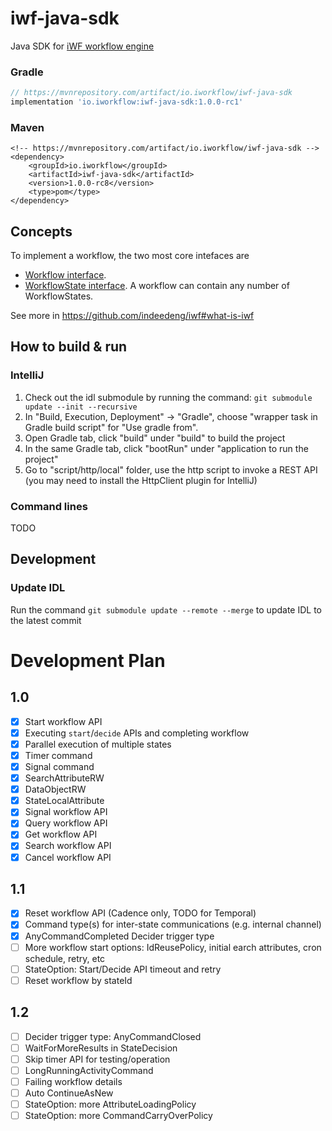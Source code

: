 # iwf-java-sdk 
Java SDK for [iWF workflow engine](https://github.com/indeedeng/iwf)

### Gradle
```gradle
// https://mvnrepository.com/artifact/io.iworkflow/iwf-java-sdk
implementation 'io.iworkflow:iwf-java-sdk:1.0.0-rc1'
```
### Maven
```
<!-- https://mvnrepository.com/artifact/io.iworkflow/iwf-java-sdk -->
<dependency>
    <groupId>io.iworkflow</groupId>
    <artifactId>iwf-java-sdk</artifactId>
    <version>1.0.0-rc8</version>
    <type>pom</type>
</dependency>

```
## Concepts 
To implement a workflow, the two most core intefaces are
* [Workflow interface](https://github.com/indeedeng/iwf-java-sdk/blob/main/src/main/java/io/github/cadenceoss/iwf/core/Workflow.java).
* [WorkflowState interface](https://github.com/indeedeng/iwf-java-sdk/blob/main/src/main/java/io/github/cadenceoss/iwf/core/WorkflowState.java). A workflow can contain any number of WorkflowStates.

See more in https://github.com/indeedeng/iwf#what-is-iwf

## How to build & run 

### IntelliJ
1. Check out the idl submodule by running the command: `git submodule update --init --recursive`
2. In "Build, Execution, Deployment" -> "Gradle", choose "wrapper task in Gradle build script" for "Use gradle from".
3. Open Gradle tab, click "build" under "build" to build the project
4. In the same Gradle tab, click "bootRun" under "application to run the project"
5. Go to "script/http/local" folder, use the http script to invoke a REST API (you may need to install the HttpClient
   plugin for IntelliJ)

### Command lines

TODO

## Development

### Update IDL

Run the command `git submodule update --remote --merge` to update IDL to the latest commit

# Development Plan

## 1.0

- [x] Start workflow API
- [x] Executing `start`/`decide` APIs and completing workflow
- [x] Parallel execution of multiple states
- [x] Timer command
- [x] Signal command
- [x] SearchAttributeRW
- [x] DataObjectRW
- [x] StateLocalAttribute
- [x] Signal workflow API
- [x] Query workflow API
- [x] Get workflow API
- [x] Search workflow API
- [x] Cancel workflow API

## 1.1

- [x] Reset workflow API (Cadence only, TODO for Temporal)
- [x] Command type(s) for inter-state communications (e.g. internal channel)
- [x] AnyCommandCompleted Decider trigger type
- [ ] More workflow start options: IdReusePolicy, initial earch attributes, cron schedule, retry, etc
- [ ] StateOption: Start/Decide API timeout and retry
- [ ] Reset workflow by stateId

## 1.2

- [ ] Decider trigger type: AnyCommandClosed
- [ ] WaitForMoreResults in StateDecision
- [ ] Skip timer API for testing/operation
- [ ] LongRunningActivityCommand
- [ ] Failing workflow details
- [ ] Auto ContinueAsNew
- [ ] StateOption: more AttributeLoadingPolicy
- [ ] StateOption: more CommandCarryOverPolicy
